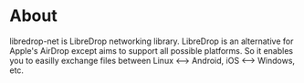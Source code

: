 # About

libredrop-net is LibreDrop networking library.
LibreDrop is an alternative for Apple's AirDrop except aims to support all possible
platforms. So it enables you to easilly exchange files between Linux <--> Android, iOS <-->
Windows, etc.
